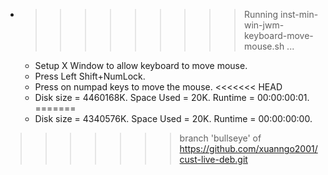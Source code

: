 * >>>>>>>>> Running inst-min-win-jwm-keyboard-move-mouse.sh ...
  * Setup X Window to allow keyboard to move mouse.
  * Press Left Shift+NumLock.
  * Press on numpad keys to move the mouse.
<<<<<<< HEAD
  * Disk size = 4460168K. Space Used = 20K. Runtime = 00:00:00:01.
=======
  * Disk size = 4340576K. Space Used = 20K. Runtime = 00:00:00:00.
>>>>>>> branch 'bullseye' of https://github.com/xuanngo2001/cust-live-deb.git
